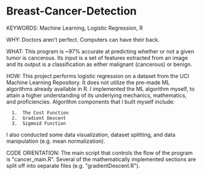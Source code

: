 # Breast-Cancer-Detection

KEYWORDS:  Machine Learning, Logistic Regression, R

WHY:  Doctors aren't perfect.  Computers can have their back.

WHAT:  This program is ~97% accurate at predicting whether or not a given tumor is cancerous.  Its input is a set
of features extracted from an image and its output is a classification as either malignant (cancerous) or benign.

HOW:  This project performs logistic regression on a dataset from the UCI Machine Learning Repository.  It does not utilize the pre-made ML algorithms already available in R.  I implemented the ML algorithm myself, to attain a higher understanding of its underlying mechanics, mathematics, and proficiencies.  Algorithm components that I built myself include:

      1.  The Cost Function
      2.  Gradient Descent
      3.  Sigmoid Function
      
I also conducted some data visualization, dataset splitting, and data manipulation (e.g. mean normalization).

CODE ORIENTATION:  The main script that controls the flow of the program is "cancer_main.R".  Several of the mathematically 
implemented sections are split off into separate files (e.g. "gradientDescent.R").
